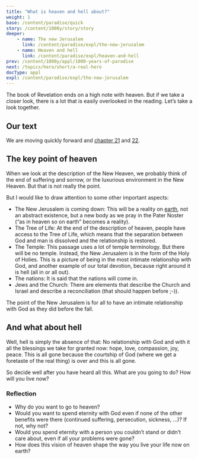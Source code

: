 ```yaml
---
title: "What is heaven and hell about?"
weight: 1
base: /content/paradise/quick
story: /content/1000y/story/story
deeper:
    - name: The new Jerusalem
      link: /content/paradise/expl/the-new-jerusalem
    - name: Heaven and hell
      link: /content/paradise/expl/heaven-and-hell
prev: /content/1000y/appl/1000-years-of-paradise
next: /topics/hero/short/a-real-hero
docType: appl
expl: /content/paradise/expl/the-new-jerusalem
---
```


The book of Revelation ends on a high note with heaven. But if we take a closer look, there is a lot that is easily overlooked in the reading. Let’s take a look together.

## Our text

<a name="6a6c"></a>
We are moving quickly forward and [chapter 21](https://www.bibleserver.com/NIV/Revelation21) and [22](https://www.bibleserver.com/NIV/Revelation22).

## The key point of heaven

<a name="2929"></a>
When we look at the description of the New Heaven, we probably think of the end of suffering and sorrow, or the luxurious environment in the New Heaven. But that is not really the point.

But I would like to draw attention to some other important aspects:

- The New Jerusalem is coming down: This will be a reality on [earth](https://www.bibleserver.com/NIV/Revelation22), not an abstract existence, but a new body as we pray in the Pater Noster (“as in heaven so on earth” becomes a reality).
- The Tree of Life: At the end of the description of heaven, people have access to the Tree of Life, which means that the separation between God and man is dissolved and the relationship is restored.
- The Temple: This passage uses a lot of temple terminology. But there will be no temple. Instead, the New Jerusalem is in the form of the Holy of Holies. This is a picture of being in the most intimate relationship with God, and another example of our total devotion, because right around it is hell (all in or all out).
- The nations: It is said that the nations will come in.
- Jews and the Church: There are elements that describe the Church and Israel and describe a reconciliation (that should happen before ;-)).

The point of the New Jerusalem is for all to have an intimate relationship with God as they did before the fall.

## And what about hell

<a name="570f"></a>
Well, hell is simply the absence of that: No relationship with God and with it all the blessings we take for granted now: hope, love, compassion, joy, peace. This is all gone because the courtship of God (where we get a foretaste of the real thing) is over and this is all gone.

So decide well after you have heard all this. What are you going to do? How will you live now?

### Reflection

<a name="27f7"></a>
- Why do you want to go to heaven?
- Would you want to spend eternity with God even if none of the other benefits were there (continued suffering, persecution, sickness, …)? If not, why not?
- Would you spend eternity with a person you couldn’t stand or didn’t care about, even if all your problems were gone?
- How does this vision of heaven shape the way you live your life now on earth?
